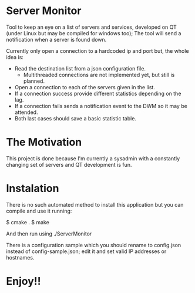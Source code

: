 Server Monitor
==============

Tool to keep an eye on a list of servers and services, developed on QT (under Linux but may be compiled for windows too); The tool will send a notification when a server is found down.

Currently only open a connection to a hardcoded ip and port but, the whole idea is:

  * Read the destination list from a json configuration file.
    - Multithreaded connections are not implemented yet, but still is planned.
  * Open a connection to each of the servers given in the list.
  * If a connection success provide different statistics depending on the lag.
  * If a connection fails sends a notification event to the DWM so it may be attended.
  * Both last cases should save a basic statistic table.

The Motivation
==============

This project is done because I'm currently a sysadmin with a constantly changing set of servers and QT development is fun.


Instalation
===========

There is no such automated method to install this application but you can compile and use it running:

$ cmake .
$ make

And then run using ./ServerMonitor

There is a configuration sample which you should rename to config.json instead of config-sample.json; edit it and set valid IP addresses or hostnames.

Enjoy!!
=======
